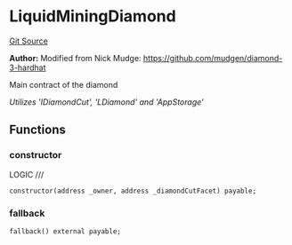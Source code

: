 # LiquidMiningDiamond
[Git Source](https://github.com/VaporFi/liquid-staking/blob/4b4d0d561b5718174cc348f0e7fc8a94c51e2caa/src/LiquidMiningDiamond.sol)

**Author:**
Modified from Nick Mudge: https://github.com/mudgen/diamond-3-hardhat

Main contract of the diamond

*Utilizes 'IDiamondCut', 'LDiamond' and 'AppStorage'*


## Functions
### constructor

LOGIC ///


```solidity
constructor(address _owner, address _diamondCutFacet) payable;
```

### fallback


```solidity
fallback() external payable;
```

